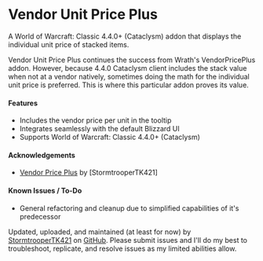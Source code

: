 # Vendor Unit Price Plus
A World of Warcraft: Classic 4.4.0+ (Cataclysm) addon that displays the individual unit price of stacked items.

Vendor Unit Price Plus continues the success from Wrath's VendorPricePlus addon. However, because 4.4.0 Cataclysm client includes the stack value when not at a vendor natively, sometimes doing the math for the individual unit price is preferred. This is where this particular addon proves its value.

<h4>Features</h4>

- Includes the vendor price per unit in the tooltip
- Integrates seamlessly with the default Blizzard UI
- Supports World of Warcraft: Classic 4.4.0+ (Cataclysm)

<h4>Acknowledgements</h4>

-  [Vendor Price Plus](https://www.curseforge.com/wow/addons/vendor-price) by [StormtrooperTK421]

<h4>Known Issues / To-Do</h4>

- General refactoring and cleanup due to simplified capabilities of it's predecessor

Updated, uploaded, and maintained (at least for now) by [StormtrooperTK421](https://discordapp.com/users/237746068844969994) on [GitHub](https://github.com/DustinChecketts/VendorUnitPricePlus). Please submit issues and I'll do my best to troubleshoot, replicate, and resolve issues as my limited abilities allow.
